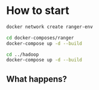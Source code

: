 # How to start
```bash
docker network create ranger-env

cd docker-composes/ranger
docker-compose up -d --build

cd ../hadoop
docker-compose up -d --build
```

## What happens?
